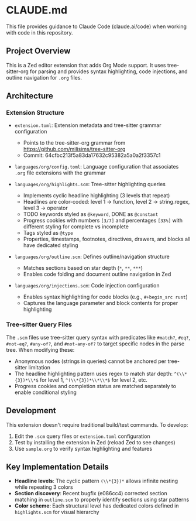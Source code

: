 # CLAUDE.md

This file provides guidance to Claude Code (claude.ai/code) when working with code in this repository.

## Project Overview

This is a Zed editor extension that adds Org Mode support. It uses tree-sitter-org for parsing and provides syntax highlighting, code injections, and outline navigation for `.org` files.

## Architecture

### Extension Structure

- `extension.toml`: Extension metadata and tree-sitter grammar configuration
  - Points to the tree-sitter-org grammar from https://github.com/milisims/tree-sitter-org
  - Commit: 64cfbc213f5a83da17632c95382a5a0a2f3357c1

- `languages/org/config.toml`: Language configuration that associates `.org` file extensions with the grammar

- `languages/org/highlights.scm`: Tree-sitter highlighting queries
  - Implements cyclic headline highlighting (3 levels that repeat)
  - Headlines are color-coded: level 1 → function, level 2 → string.regex, level 3 → operator
  - TODO keywords styled as `@keyword`, DONE as `@constant`
  - Progress cookies with numbers `[3/7]` and percentages `[33%]` with different styling for complete vs incomplete
  - Tags styled as `@type`
  - Properties, timestamps, footnotes, directives, drawers, and blocks all have dedicated styling

- `languages/org/outline.scm`: Defines outline/navigation structure
  - Matches sections based on star depth (`*`, `**`, `***`)
  - Enables code folding and document outline navigation in Zed

- `languages/org/injections.scm`: Code injection configuration
  - Enables syntax highlighting for code blocks (e.g., `#+begin_src rust`)
  - Captures the language parameter and block contents for proper highlighting

### Tree-sitter Query Files

The `.scm` files use tree-sitter query syntax with predicates like `#match?`, `#eq?`, `#not-eq?`, `#any-of?`, and `#not-any-of?` to target specific nodes in the parse tree. When modifying these:

- Anonymous nodes (strings in queries) cannot be anchored per tree-sitter limitation
- The headline highlighting pattern uses regex to match star depth: `^(\\*{3})*\\*$` for level 1, `^(\\*{3})*\\*\\*$` for level 2, etc.
- Progress cookies and completion status are matched separately to enable conditional styling

## Development

This extension doesn't require traditional build/test commands. To develop:

1. Edit the `.scm` query files or `extension.toml` configuration
2. Test by installing the extension in Zed (reload Zed to see changes)
3. Use `sample.org` to verify syntax highlighting and features

## Key Implementation Details

- **Headline levels**: The cyclic pattern `(\\*{3})*` allows infinite nesting while repeating 3 colors
- **Section discovery**: Recent bugfix (e086cc4) corrected section matching in `outline.scm` to properly identify sections using star patterns
- **Color scheme**: Each structural level has dedicated colors defined in `highlights.scm` for visual hierarchy
